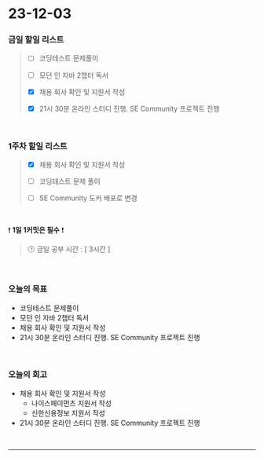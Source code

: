 # 23-12-03
### 금일 할일 리스트
> - [ ]  코딩테스트 문제풀이
>
> - [ ]  모던 인 자바 2챕터 독서
>
> - [x]  채용 회사 확인 및 지원서 작성
>
> - [x]  21시 30분 온라인 스터디 진행. SE Community 프로젝트 진행



<br/>

### 1주차 할일 리스트  
> - [x]  채용 회사 확인 및 지원서 작성
>
> - [ ]  코딩테스트 문제 풀이
>
> - [ ]  SE Community 도커 배포로 변경

<br/>

❗ **1일 1커밋은 필수** ❗
> 🕒 금일 공부 시간 : [ 3시간 ]
  
<br/>

### 오늘의 목표
- 코딩테스트 문제풀이
- 모던 인 자바 2챕터 독서
- 채용 회사 확인 및 지원서 작성
- 21시 30분 온라인 스터디 진행. SE Community 프로젝트 진행

<br>

### 오늘의 회고
- 채용 회사 확인 및 지원서 작성
    - 나이스페이먼츠 지원서 작성
    - 신한신용정보 지원서 작성
- 21시 30분 온라인 스터디 진행. SE Community 프로젝트 진행


<br/>

------------  
